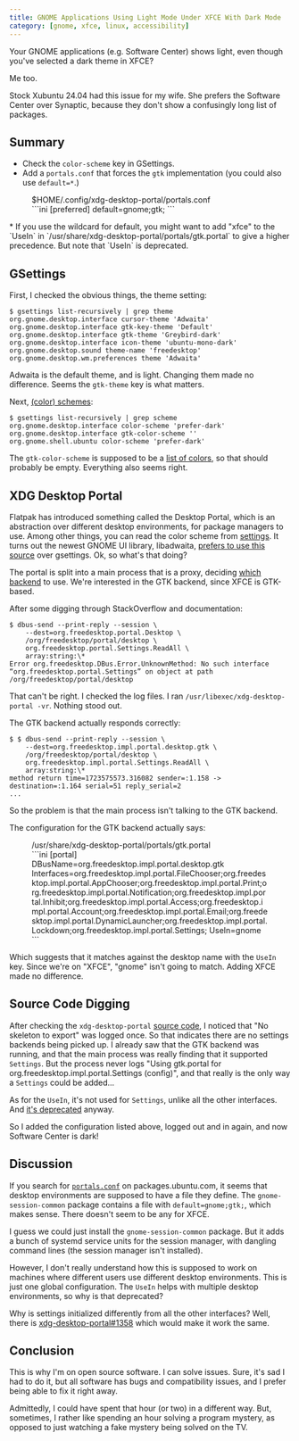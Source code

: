 ```yaml
---
title: GNOME Applications Using Light Mode Under XFCE With Dark Mode
category: [gnome, xfce, linux, accessibility]
---
```


Your GNOME applications (e.g. Software Center) shows light, even though you've selected a dark theme in XFCE?

Me too.

Stock Xubuntu 24.04 had this issue for my wife.
She prefers the Software Center over Synaptic, because they don't show a confusingly long list of packages.

## Summary

* Check the `color-scheme` key in GSettings.
* Add a `portals.conf` that forces the `gtk` implementation (you could also use `default=*`.)

<figure markdown="1">
<figcaption markdown="1" class="filename">
$HOME/.config/xdg-desktop-portal/portals.conf
</figcaption>
```ini
[preferred]
default=gnome;gtk;
```
</figure>
* If you use the wildcard for default, you might want to add "xfce" to the `UseIn` in `/usr/share/xdg-desktop-portal/portals/gtk.portal` to give a higher precedence.
  But note that `UseIn` is deprecated.

## GSettings

First, I checked the obvious things, the theme setting:

```console
$ gsettings list-recursively | grep theme
org.gnome.desktop.interface cursor-theme 'Adwaita'
org.gnome.desktop.interface gtk-key-theme 'Default'
org.gnome.desktop.interface gtk-theme 'Greybird-dark'
org.gnome.desktop.interface icon-theme 'ubuntu-mono-dark'
org.gnome.desktop.sound theme-name 'freedesktop'
org.gnome.desktop.wm.preferences theme 'Adwaita'
```

Adwaita is the default theme, and is light.
Changing them made no difference.
Seems the `gtk-theme` key is what matters.

Next, [(color) schemes](https://askubuntu.com/questions/1403585/ubuntu-22-04-dark-theme-from-command-line):

```console
$ gsettings list-recursively | grep scheme
org.gnome.desktop.interface color-scheme 'prefer-dark'
org.gnome.desktop.interface gtk-color-scheme ''
org.gnome.shell.ubuntu color-scheme 'prefer-dark'
```

The `gtk-color-scheme` is supposed to be a [list of colors](https://ubuntuforums.org/showthread.php?t=1952769), so that should probably be empty.
Everything also seems right.

## XDG Desktop Portal

Flatpak has introduced something called the Desktop Portal, which is an abstraction over different desktop environments, for package managers to use.
Among other things, you can read the color scheme from [settings](https://flatpak.github.io/xdg-desktop-portal/docs/doc-org.freedesktop.portal.Settings.html).
It turns out the newest GNOME UI library, libadwaita, [prefers to use this source](https://github.com/GNOME/libadwaita/blob/168574d0053a9fd551eebd23835318256558947b/src/adw-settings.c#L214) over gsettings.
Ok, so what's that doing?

The portal is split into a main process that is a proxy, deciding [which backend](https://github.com/flatpak/xdg-desktop-portal?tab=readme-ov-file#using-portals) to use.
We're interested in the GTK backend, since XFCE is GTK-based.

After some digging through StackOverflow and documentation:

```console
$ dbus-send --print-reply --session \
    --dest=org.freedesktop.portal.Desktop \
    /org/freedesktop/portal/desktop \
    org.freedesktop.portal.Settings.ReadAll \
    array:string:\*
Error org.freedesktop.DBus.Error.UnknownMethod: No such interface “org.freedesktop.portal.Settings” on object at path /org/freedesktop/portal/desktop
```

That can't be right.
I checked the log files.
I ran `/usr/libexec/xdg-desktop-portal -vr`.
Nothing stood out.

The GTK backend actually responds correctly:

```console
$ $ dbus-send --print-reply --session \
    --dest=org.freedesktop.impl.portal.desktop.gtk \
    /org/freedesktop/portal/desktop \
    org.freedesktop.impl.portal.Settings.ReadAll \
    array:string:\*
method return time=1723575573.316082 sender=:1.158 -> destination=:1.164 serial=51 reply_serial=2
...
```

So the problem is that the main process isn't talking to the GTK backend.

The configuration for the GTK backend actually says:

<figure markdown="1">
<figcaption markdown="1" class="filename">
/usr/share/xdg-desktop-portal/portals/gtk.portal
</figcaption>
```ini
[portal]
DBusName=org.freedesktop.impl.portal.desktop.gtk
Interfaces=org.freedesktop.impl.portal.FileChooser;org.freedesktop.impl.portal.AppChooser;org.freedesktop.impl.portal.Print;org.freedesktop.impl.portal.Notification;org.freedesktop.impl.portal.Inhibit;org.freedesktop.impl.portal.Access;org.freedesktop.impl.portal.Account;org.freedesktop.impl.portal.Email;org.freedesktop.impl.portal.DynamicLauncher;org.freedesktop.impl.portal.Lockdown;org.freedesktop.impl.portal.Settings;
UseIn=gnome
```
</figure>

Which suggests that it matches against the desktop name with the `UseIn` key.
Since we're on "XFCE", "gnome" isn't going to match.
Adding XFCE made no difference.

## Source Code Digging

After checking the `xdg-desktop-portal` [source code](https://github.com/flatpak/xdg-desktop-portal/blob/c8359eadb7248107ac9dd79c157c81f078234bc9/src/xdg-desktop-portal.c#L163), I noticed that "No skeleton to export" was logged once.
So that indicates there are no settings backends being picked up.
I already saw that the GTK backend was running, and that the main process was really finding that it supported `Settings`.
But the process never logs "Using gtk.portal for org.freedesktop.impl.portal.Settings (config)", and that really is the only way a `Settings` could be added...

As for the `UseIn`, it's not used for `Settings`, unlike all the other interfaces.
And [it's deprecated](https://github.com/flatpak/xdg-desktop-portal/blob/c8359eadb7248107ac9dd79c157c81f078234bc9/src/portal-impl.c#L635) anyway.

So I added the configuration listed above, logged out and in again, and now Software Center is dark!

## Discussion

If you search for [`portals.conf`](https://packages.ubuntu.com/search?suite=noble&arch=any&searchon=contents&keywords=portals.conf) on packages.ubuntu.com, it seems that desktop environments are supposed to have a file they define.
The `gnome-session-common` package contains a file with `default=gnome;gtk;`, which makes sense.
There doesn't seem to be any for XFCE.

I guess we could just install the `gnome-session-common` package.
But it adds a bunch of systemd service units for the session manager, with dangling command lines (the session manager isn't installed).

However, I don't really understand how this is supposed to work on machines where different users use different desktop environments.
This is just one global configuration.
The `UseIn` helps with multiple desktop environments, so why is that deprecated?

Why is settings initialized differently from all the other interfaces?
Well, there is [xdg-desktop-portal#1358](https://github.com/flatpak/xdg-desktop-portal/pull/1358) which would make it work the same.

## Conclusion

This is why I'm on open source software.
I can solve issues.
Sure, it's sad I had to do it, but all software has bugs and compatibility issues, and I prefer being able to fix it right away.

Admittedly, I could have spent that hour (or two) in a different way.
But, sometimes, I rather like spending an hour solving a program mystery, as opposed to just watching a fake mystery being solved on the TV.
